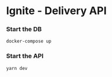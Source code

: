 # Ignite - Delivery API

### Start the DB
```
docker-compose up
```

### Start the API
```
yarn dev
```